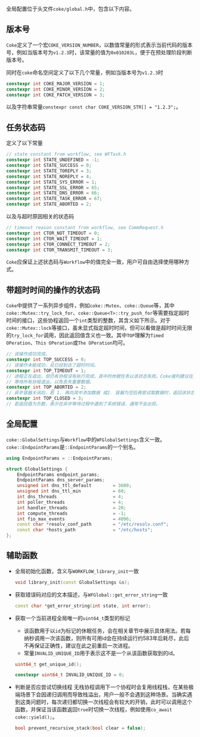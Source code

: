 全局配置位于头文件`coke/global.h`中，包含以下内容。


## 版本号
`Coke`定义了一个宏`COKE_VERSION_NUMBER`，以数值常量的形式表示当前代码的版本号，例如当版本号为`v1.2.3`时，该常量的值为`0x010203L`，便于在预处理阶段判断版本号。

同时在`coke`命名空间定义了以下几个常量，例如当版本号为`v1.2.3`时

```cpp
constexpr int COKE_MAJOR_VERSION = 1;
constexpr int COKE_MINOR_VERSION = 2;
constexpr int COKE_PATCH_VERSION = 3;
```

以及字符串常量`constexpr const char COKE_VERSION_STR[] = "1.2.3";`。


## 任务状态码
定义了以下常量

```cpp
// state constant from workflow, see WFTask.h
constexpr int STATE_UNDEFINED = -1;
constexpr int STATE_SUCCESS = 0;
constexpr int STATE_TOREPLY = 3;
constexpr int STATE_NOREPLY = 4;
constexpr int STATE_SYS_ERROR = 1;
constexpr int STATE_SSL_ERROR = 65;
constexpr int STATE_DNS_ERROR = 66;
constexpr int STATE_TASK_ERROR = 67;
constexpr int STATE_ABORTED = 2;
```

以及与超时原因相关的状态码

```cpp
// timeout reason constant from workflow, see CommRequest.h
constexpr int CTOR_NOT_TIMEOUT = 0;
constexpr int CTOR_WAIT_TIMEOUT = 1;
constexpr int CTOR_CONNECT_TIMEOUT = 2;
constexpr int CTOR_TRANSMIT_TIMEOUT = 3;
```

`Coke`应保证上述状态码与`Workflow`中的值完全一致，用户可自由选择使用哪种方式。


## 带超时时间的操作的状态码
`Coke`中提供了一系列异步组件，例如`coke::Mutex`、`coke::Queue`等，其中`coke::Mutex::try_lock_for`、`coke::Queue<T>::try_push_for`等需要指定超时时间的接口，这些协程返回一个`int`类型的整数，其含义如下所示。对于`coke::Mutex::lock`等接口，虽未显式指定超时时间，但可以看做是超时时间无限的`try_lock_for`调用，因此返回值含义也一致。其中`TOP`理解为`Timed OPeration`、`This OPeration`或`The OPeration`均可。

```cpp
// 该操作成功完成。
constexpr int TOP_SUCCESS = 0;
// 该操作未能成功，且已经到达了超时时间。
constexpr int TOP_TIMEOUT = 1;
// 进程正在退出，但仍有协程没有执行完成，其中的休眠任务以该状态失败。Coke强列建议在主线程退出前
// 等待所有协程退出，以免丢失重要数据。
constexpr int TOP_ABORTED = 2;
// 异步容器关闭后，若 1. 再向其中添加数据 或2. 容器为空后再尝试取数据时，返回该状态码。
constexpr int TOP_CLOSED = 3;
// 若返回值为负数，表示在异步等待过程中遇到了系统错误，通常不会出现。
```


## 全局配置
`coke::GlobalSettings`与`Workflow`中的`WFGlobalSettings`含义一致。`coke::EndpointParams`是`::EndpointParams`的一个别名。

```cpp
using EndpointParams = ::EndpointParams;

struct GlobalSettings {
    EndpointParams endpoint_params;
    EndpointParams dns_server_params;
    unsigned int dns_ttl_default        = 3600;
    unsigned int dns_ttl_min            = 60;
    int dns_threads                     = 4;
    int poller_threads                  = 4;
    int handler_threads                 = 20;
    int compute_threads                 = -1;
    int fio_max_events                  = 4096;
    const char *resolv_conf_path        = "/etc/resolv.conf";
    const char *hosts_path              = "/etc/hosts";
};
```


## 辅助函数
- 全局初始化函数，含义与`WORKFLOW_library_init`一致

    ```cpp
    void library_init(const GlobalSettings &s);
    ```

- 获取错误码对应的文本描述，与`WFGlobal::get_error_string`一致

    ```cpp
    const char *get_error_string(int state, int error);
    ```

- 获取一个当前进程全局唯一的`uint64_t`类型的标记
    - 该函数用于以`id`为标记的休眠任务，会在相关章节中展示具体用法。若每纳秒调用一次该函数，则所有可用id会在持续运行约583年后耗尽，此后不再保证正确性，建议在此之前重启一次进程。
    - 常量`INVALID_UNIQUE_ID`用于表示这不是一个从该函数获取到的id。

    ```cpp
    uint64_t get_unique_id();

    constexpr uint64_t INVALID_UNIQUE_ID = 0;
    ```

- 判断是否应尝试切换线程
    无栈协程调用下一个协程时会复用线程栈，在某些极端场景下会因递归调用而导致栈溢出，用户一般不会遇到这种场景。当确实遇到这类问题时，每次递归都切换一次线程会有较大的开销，此时可以调用这个函数，并保证当该函数返回`true`时切换一次线程，例如使用`co_await coke::yield();`。

    ```cpp
    bool prevent_recursive_stack(bool clear = false);
    ```
